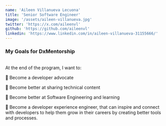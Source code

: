 ```yaml
---
name: 'Aileen Villanueva Lecuona'
title: 'Senior Software Engineer'
image: '/assets/aileen-villanueva.jpg'
twitter: 'https://x.com/aileenvl'
github: 'https://github.com/aileenvl'
linkedin: 'https://www.linkedin.com/in/aileen-villanueva-31155666/'
---
```


<div>
<h3>My Goals for DxMentorship</h3> <br/>
 At the end of the program, I want to: <br/>

📌 Become a developer advocate<br/>

📌 Become better at sharing technical content <br/>

📌 Become better at Software Engineering and learning <br/>

📌 Become a developer experience engineer, that can inspire and connect with developers to help them grow in their careers by creating better tools and processes.

</div>